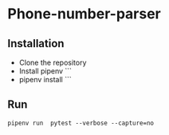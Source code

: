 # Phone-number-parser

## Installation
   - Clone the repository
   - Install pipenv
    ```
   - pipenv install
    ```
## Run
  `pipenv run  pytest --verbose --capture=no`
